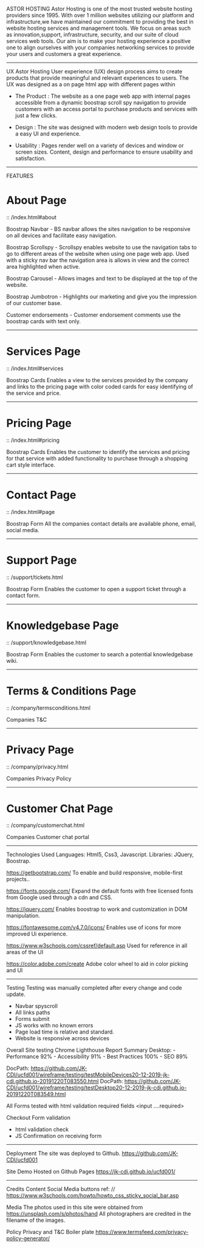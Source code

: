 ASTOR HOSTING
Astor Hosting is one of the most trusted website hosting providers since 1995. With over 1 million websites utilizing our platform and infrastructure,we have maintained our commitment to providing the best in website hosting services and management tools. We focus on areas such as innovation,support, infrastructure, security, and our suite of cloud services web tools. Our aim is to make your hosting experience a positive one to align ourselves with your companies networking services to provide your users and customers a great experience.

--------------------------------------------------------------------------------------------------------

UX
Astor Hosting User experience (UX) design process aims to create products that provide meaningful and relevant experiences to users.
The UX was designed as a on page html app with different pages within  

- The Product
    : The website as a one page web app with internal pages accessible from a dynamic boostrap scroll spy navigation to provide customers with an access portal to purchase products and services with just a few clicks.

- Design
    : The site was designed with modern web design tools to provide a easy UI and experience.

- Usability
    : Pages render well on a variety of devices and window or screen sizes. Content, design and performance to ensure usability and satisfaction.

--------------------------------------------------------------------------------------------------------

FEATURES

# About Page

:: /index.html#about

Boostrap Navbar - BS navbar allows the sites navigation to be responsive on all devices and facilitate easy navigation.

Boostrap Scrollspy - Scrollspy enables website to use the navigation tabs to go to different areas of the website when using one page web app.
Used with a sticky nav bar the navigation area is allows in view and the correct area highlighted when active.

Boostrap Carousel - Allows images and text to be displayed at the top of the website. 

Boostrap Jumbotron - Highlights our marketing and give you the impression of our customer base.

Customer endorsements - Customer endorsement comments use the boostrap cards with text only.

--------------------------------------------------------------------------------------------------------
# Services Page

:: /index.html#services

Boostrap Cards
Enables a view to the services provided by the company and links to the pricing page with color coded cards for easy identifying of the service and price. 

--------------------------------------------------------------------------------------------------------

# Pricing Page

:: /index.html#pricing

Boostrap Cards
Enables the customer to identify the services and pricing for that service with added functionality to purchase through a shopping cart style interface. 

--------------------------------------------------------------------------------------------------------
# Contact Page

:: /index.html#page

Boostrap Form
All the companies contact details are available phone, email, social media.

--------------------------------------------------------------------------------------------------------

# Support Page

:: /support/tickets.html

Boostrap Form
Enables the customer to open a support ticket through a contact form.

--------------------------------------------------------------------------------------------------------

# Knowledgebase Page

:: /support/knowledgebase.html

Boostrap Form
Enables the customer to search a potential knowledgebase wiki. 

--------------------------------------------------------------------------------------------------------

# Terms & Conditions Page

:: /company/termsconditions.html

 Companies T&C

--------------------------------------------------------------------------------------------------------

# Privacy Page

:: /company/privacy.html

 Companies Privacy Policy

--------------------------------------------------------------------------------------------------------

# Customer Chat Page

:: /company/customerchat.html

 Companies Customer chat portal

--------------------------------------------------------------------------------------------------------


Technologies Used
Languages: Html5, Css3, Javascript.
Libraries: JQuery, Boostrap.

https://getbootstrap.com/
To enable and build responsive, mobile-first projects..

https://fonts.google.com/
Expand the default fonts with free licensed fonts from Google used through a cdn and CSS.

https://jquery.com/
Enables boostrap to work and customization in DOM manipulation.

https://fontawesome.com/v4.7.0/icons/
Enables use of icons for more improved Ui experience.

https://www.w3schools.com/cssref/default.asp
Used for reference in all areas of the UI

https://color.adobe.com/create
Adobe color wheel to aid in color picking and UI 

--------------------------------------------------------------------------------------------------------

Testing
Testing was manually completed after every change and code update.

- Navbar spyscroll
- All links paths
- Forms submit
- JS works with no known errors
- Page load time is relative and standard.
- Website is responsive across devices

Overall Site testing Chrome Lighthouse Report Summary
Desktop:
    - Performance 92%
    - Accessibility 91%
    - Best Practices 100%
    - SEO 89%

DocPath: https://github.com/JK-CDI/ucfd001/wireframe/testing/testMobileDevices20-12-2019-jk-cdi.github.io-20191220T083550.html
DocPath: https://github.com/JK-CDI/ucfd001/wireframe/testing/testDesktop20-12-2019-jk-cdi.github.io-20191220T083549.html

All Forms tested with html validation required fields <input ....required>

Checkout Form validation
 - html validation check
 - JS Confirmation on receiving form
--------------------------------------------------------------------------------------------------------
Deployment
The site was deployed to Github. 
https://github.com/JK-CDI/ucfd001

Site Demo Hosted on Github Pages
https://jk-cdi.github.io/ucfd001/


--------------------------------------------------------------------------------------------------------
Credits
Content
Social Media buttons 
   ref: // https://www.w3schools.com/howto/howto_css_sticky_social_bar.asp

Media
The photos used in this site were obtained from
https://unsplash.com/s/photos/hand
All photographers are credited in the filename of the images.


Policy
Privacy and T&C Boiler plate 
https://www.termsfeed.com/privacy-policy-generator/

